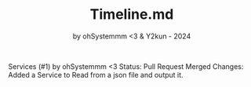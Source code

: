 <div align="center"> 
    <h1>Timeline.md</h1>
    <p>by ohSystemmm <3 & Y2kun - 2024</p>
</div>
<br>

Services (#1) by ohSystemmm <3
Status: Pull Request Merged
Changes: Added a Service to Read from a json file and output it. 
